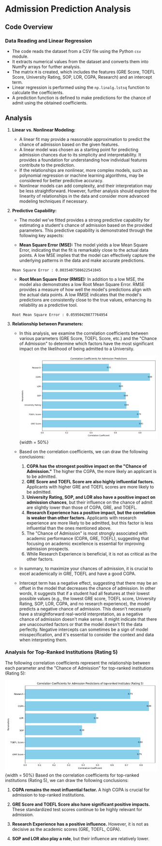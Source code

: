 # Admission Prediction Analysis

## Code Overview

### Data Reading and Linear Regression

- The code reads the dataset from a CSV file using the Python `csv` module.
- It extracts numerical values from the dataset and converts them into NumPy arrays for further analysis.
- The matrix `M` is created, which includes the features (GRE Score, TOEFL Score, University Rating, SOP, LOR, CGPA, Research) and an intercept term.
- Linear regression is performed using the `np.linalg.lstsq` function to calculate the coefficients.
- A prediction function is defined to make predictions for the chance of admit using the obtained coefficients.


## Analysis

1. **Linear vs. Nonlinear Modeling:**

    - A linear fit may provide a reasonable approximation to predict the chance of admission based on the given features.
    - A linear model was chosen as a starting point for predicting admission chances due to its simplicity and interpretability. It provides a foundation for understanding how individual features contribute to the prediction. 
    - If the relationships are nonlinear, more complex models, such as polynomial regression or machine learning algorithms, may be considered for better predictive accuracy. 
    - Nonlinear models can add complexity, and their interpretation may be less straightforward. However, further analysis should explore the linearity of relationships in the data and consider more advanced modeling techniques if necessary.
    
2. **Predictive Capability:**

    - The model we've fitted provides a strong predictive capability for estimating a student's chance of admission based on the provided parameters. This predictive capability is demonstrated through the following key aspects:

    - **Mean Square Error (MSE):** The model yields a low Mean Square Error, indicating that the fit is remarkably close to the actual data points. A low MSE implies that the model can effectively capture the underlying patterns in the data and make accurate predictions.
    
    `Mean Square Error : 0.0035407508622541045`

    - **Root Mean Square Error (RMSE):** In addition to a low MSE, the model also demonstrates a low Root Mean Square Error. RMSE provides a measure of how well the model's predictions align with the actual data points. A low RMSE indicates that the model's predictions are consistently close to the true values, enhancing its reliability as a predictive tool.
    
     `Root Mean Square Error : 0.05950420877764954`


3. **Relationship between Parameters:**
   - In this analysis, we examine the correlation coefficients between various parameters (GRE Score, TOEFL Score, etc.) and the "Chance of Admission" to determine which factors have the most significant impact on the likelihood of being admitted to a University.

      ![Corelation](data.png){width = 50%}

   - Based on the correlation coefficients, we can draw the following conclusions:
      1. **CGPA has the strongest positive impact on the "Chance of Admission."** The higher the CGPA, the more likely an applicant is to be admitted.
      2. **GRE Score and TOEFL Score are also highly influential factors.** Applicants with higher GRE and TOEFL scores are more likely to be admitted.
      3. **University Rating, SOP, and LOR also have a positive impact on admission chances**, but their influence on the chance of admit are slightly lower than those of CGPA, GRE, and TOEFL.
      4. **Research Experience has a positive impact, but the correlation is weaker than other factors.** Applicants with research experience are more likely to be admitted, but this factor is less influential than the ones mentioned above.
      5. The "Chance of Admission" is most strongly associated with academic performance (CGPA, GRE, TOEFL), suggesting that focusing on academic excellence is essential for improving admission prospects.
      6. While Research Experience is beneficial, it is not as critical as the other factors.
   - In summary, to maximize your chances of admission, it is crucial to excel academically in GRE, TOEFL and have a good CGPA.

   - Intercept term has a negative effect, suggesting that there may be an offset in the model that decreases the chance of admission. In other words, it suggests that if a student had all features at their lowest possible values (e.g., the lowest GRE score, TOEFL score, University Rating, SOP, LOR, CGPA, and no research experience), the model predicts a negative chance of admission. This doesn't necessarily have a straightforward real-world interpretation, as a negative chance of admission doesn't make sense. It might indicate that there are unaccounted factors or that the model doesn't fit the data perfectly. Negative intercepts can sometimes be a sign of model misspecification, and it's essential to consider the context and data when interpreting them.

### Analysis for Top-Ranked Institutions (Rating 5)
The following correlation coefficients represent the relationship between each parameter and the "Chance of Admission" for top-ranked institutions (Rating 5):

![Corelation](data2.png){width = 50%}
Based on the correlation coefficients for top-ranked institutions (Rating 5), we can draw the following conclusions:

1. **CGPA remains the most influential factor.** A high CGPA is crucial for admission to top-ranked institutions.

2. **GRE Score and TOEFL Score also have significant positive impacts.** These standardized test scores continue to be highly relevant for admission.

3. **Research Experience has a positive influence.** However, it is not as decisive as the academic scores (GRE, TOEFL, CGPA).

4. **SOP and LOR also play a role**, but their influence are relatively lower.
